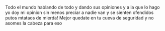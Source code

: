 Todo el mundo hablando de todo y dando sus opiniones y a la que lo hago yo doy mi opinion sin menos preciar a nadie van y se sienten ofendidos putos mtataos de mierda! Mejor quedate en tu cueva de seguridad y no asomes la cabeza para eso 